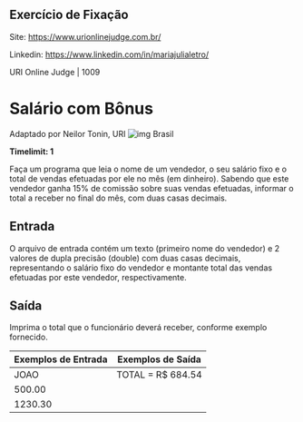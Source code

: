 ## Exercício de Fixação ## 

Site: https://www.urionlinejudge.com.br/

Linkedin: https://www.linkedin.com/in/mariajulialetro/



URI Online Judge | 1009

# Salário com Bônus

Adaptado por Neilor Tonin, URI ![img](https://resources.urionlinejudge.com.br/gallery/images/flags/br.gif) Brasil

**Timelimit: 1**

Faça um programa que leia o nome de um vendedor, o seu salário fixo e o total de vendas efetuadas por ele no mês (em dinheiro). Sabendo que este vendedor ganha 15% de comissão sobre suas vendas efetuadas, informar o total a receber no final do mês, com duas casas decimais.

## Entrada

O arquivo de entrada contém um texto (primeiro nome do vendedor) e 2 valores de dupla precisão (double) com duas casas decimais, representando o salário fixo do vendedor e montante total das vendas efetuadas por este vendedor, respectivamente.

## Saída

Imprima o total que o funcionário deverá receber, conforme exemplo fornecido.

| Exemplos de Entrada | Exemplos de Saída |
| ------------------- | ----------------- |
| JOAO                | TOTAL = R$ 684.54 |
| 500.00              |                   |
| 1230.30             |                   |

